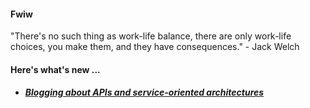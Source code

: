 #### Fwiw

"There's no such thing as work-life balance, there are only work-life choices, you make them, and they have consequences." - Jack Welch

#### Here's what's new ...

- ##### [Blogging about APIs and service-oriented architectures](https://alnewkirk.com)
